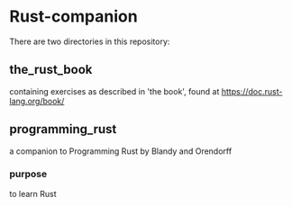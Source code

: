 # Rust-companion

There are two directories in this repository:

## the_rust_book
containing exercises as described in 'the book',
found at https://doc.rust-lang.org/book/

## programming_rust
a companion to Programming Rust by Blandy and Orendorff


### purpose
to learn Rust